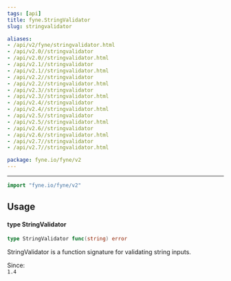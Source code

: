 ```yaml
---
tags: [api]
title: fyne.StringValidator
slug: stringvalidator

aliases:
- /api/v2/fyne/stringvalidator.html
- /api/v2.0//stringvalidator
- /api/v2.0//stringvalidator.html
- /api/v2.1//stringvalidator
- /api/v2.1//stringvalidator.html
- /api/v2.2//stringvalidator
- /api/v2.2//stringvalidator.html
- /api/v2.3//stringvalidator
- /api/v2.3//stringvalidator.html
- /api/v2.4//stringvalidator
- /api/v2.4//stringvalidator.html
- /api/v2.5//stringvalidator
- /api/v2.5//stringvalidator.html
- /api/v2.6//stringvalidator
- /api/v2.6//stringvalidator.html
- /api/v2.7//stringvalidator
- /api/v2.7//stringvalidator.html

package: fyne.io/fyne/v2
---
```



---
```go
import "fyne.io/fyne/v2"
```

## Usage

#### type StringValidator

```go
type StringValidator func(string) error
```

StringValidator is a function signature for validating string inputs.


<div class="since">Since: <code>
1.4</code></div>

